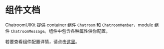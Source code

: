 # 组件文档

ChatroomUIKit 提供 container 组件 `Chatroom` 和 `ChatroomMember`，module 组件 `ChatroomMessage`。组件中包含各种属性供你配置。

若要查看组件配置详情，请点击[这里](https://storybook.easemob.com/)。
